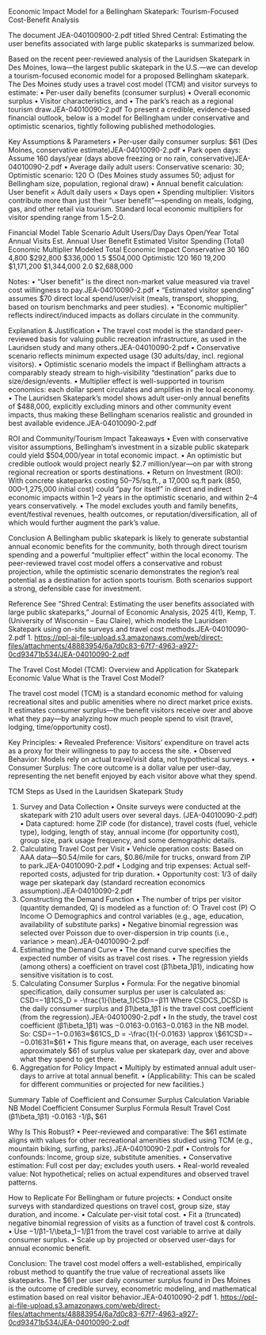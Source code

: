 Economic Impact Model for a Bellingham Skatepark: Tourism-Focused Cost-Benefit Analysis

The document JEA-040100900-2.pdf titled Shred Central: Estimating the user benefits associated with large public
skateparks is summarized below.

Based on the recent peer-reviewed analysis of the Lauridsen Skatepark in Des Moines, Iowa—the largest public skatepark in the U.S.—we can develop a tourism-focused economic model for a proposed Bellingham skatepark. The Des Moines study uses a travel cost model (TCM) and visitor surveys to estimate:
	• Per-user daily benefits (consumer surplus)
	• Overall economic surplus
	• Visitor characteristics, and
	• The park’s reach as a regional tourism draw.JEA-04010090-2.pdf
To present a credible, evidence-based financial outlook, below is a model for Bellingham under conservative and optimistic scenarios, tightly following published methodologies.

Key Assumptions & Parameters
	• Per-user daily consumer surplus: $61 (Des Moines, conservative estimate)JEA-04010090-2.pdf
	• Park open days: Assume 160 days/year (days above freezing or no rain, conservative)JEA-04010090-2.pdf
	• Average daily adult users: Conservative scenario: 30; Optimistic scenario: 120
		○ (Des Moines study assumes 50; adjust for Bellingham size, population, regional draw)
	• Annual benefit calculation: User benefit × Adult daily users × Days open
	• Spending multiplier: Visitors contribute more than just their “user benefit”—spending on meals, lodging, gas, and other retail via tourism. Standard local economic multipliers for visitor spending range from 1.5–2.0.

Financial Model Table
Scenario	Adult Users/Day	Days Open/Year	Total Annual Visits	Est. Annual User Benefit	Estimated Visitor Spending (Total)	Economic Multiplier	Modeled Total Economic Impact
Conservative	30	160	4,800	$292,800	$336,000	1.5	$504,000
Optimistic	120	160	19,200	$1,171,200	$1,344,000	2.0	$2,688,000

Notes:
	• “User benefit” is the direct non-market value measured via travel cost willingness to pay.JEA-04010090-2.pdf
	• “Estimated visitor spending” assumes $70 direct local spend/user/visit (meals, transport, shopping, based on tourism benchmarks and peer studies).
	• “Economic multiplier” reflects indirect/induced impacts as dollars circulate in the community.

Explanation & Justification
	• The travel cost model is the standard peer-reviewed basis for valuing public recreation infrastructure, as used in the Lauridsen study and many others.JEA-04010090-2.pdf
	• Conservative scenario reflects minimum expected usage (30 adults/day, incl. regional visitors).
	• Optimistic scenario models the impact if Bellingham attracts a comparably steady stream to high-visibility “destination” parks due to size/design/events.
	• Multiplier effect is well-supported in tourism economics: each dollar spent circulates and amplifies in the local economy.
	• The Lauridsen Skatepark’s model shows adult user-only annual benefits of $488,000, explicitly excluding minors and other community event impacts, thus making these Bellingham scenarios realistic and grounded in best available evidence.JEA-04010090-2.pdf

ROI and Community/Tourism Impact Takeaways
	• Even with conservative visitor assumptions, Bellingham’s investment in a sizable public skatepark could yield $504,000/year in total economic impact.
	• An optimistic but credible outlook would project nearly $2.7 million/year—on par with strong regional recreation or sports destinations.
	• Return on Investment (ROI): With concrete skateparks costing $50–$75/sq.ft., a 17,000 sq.ft park ($850,000–$1,275,000 initial cost) could “pay for itself” in direct and indirect economic impacts within 1–2 years in the optimistic scenario, and within 2–4 years conservatively.
	• The model excludes youth and family benefits, event/festival revenues, health outcomes, or reputation/diversification, all of which would further augment the park’s value.

Conclusion
A Bellingham public skatepark is likely to generate substantial annual economic benefits for the community, both through direct tourism spending and a powerful “multiplier effect” within the local economy. The peer-reviewed travel cost model offers a conservative and robust projection, while the optimistic scenario demonstrates the region’s real potential as a destination for action sports tourism. Both scenarios support a strong, defensible case for investment.

Reference
See “Shred Central: Estimating the user benefits associated with large public skateparks,” Journal of Economic Analysis, 2025 4(1), Kemp, T. (University of Wisconsin – Eau Claire), which models the Lauridsen Skatepark using on-site surveys and travel cost methods.JEA-04010090-2.pdf
	1. https://ppl-ai-file-upload.s3.amazonaws.com/web/direct-files/attachments/48883954/6a7d0c83-67f7-4963-a927-0cd93471b534/JEA-04010090-2.pdf

The Travel Cost Model (TCM): Overview and Application for Skatepark Economic Value
What is the Travel Cost Model?

The travel cost model (TCM) is a standard economic method for valuing recreational sites and public amenities where no direct market price exists. It estimates consumer surplus—the benefit visitors receive over and above what they pay—by analyzing how much people spend to visit (travel, lodging, time/opportunity cost).

Key Principles:
	• Revealed Preference: Visitors’ expenditure on travel acts as a proxy for their willingness to pay to access the site.
	• Observed Behavior: Models rely on actual travel/visit data, not hypothetical surveys.
	• Consumer Surplus: The core outcome is a dollar value per user-day, representing the net benefit enjoyed by each visitor above what they spend.

TCM Steps as Used in the Lauridsen Skatepark Study

1. Survey and Data Collection
	• Onsite surveys were conducted at the skatepark with 210 adult users over several days. (JEA-04010090-2.pdf)
	• Data captured: home ZIP code (for distance), travel costs (fuel, vehicle type), lodging, length of stay, annual income (for opportunity cost), group size, park usage frequency, and some demographic details.
2. Calculating Travel Cost per Visit
	• Vehicle operation costs: Based on AAA data—$0.54/mile for cars, $0.86/mile for trucks, onward from ZIP to park.JEA-04010090-2.pdf
	• Lodging and trip expenses: Actual self-reported costs, adjusted for trip duration.
	• Opportunity cost: 1/3 of daily wage per skatepark day (standard recreation economics assumption).JEA-04010090-2.pdf
3. Constructing the Demand Function
	• The number of trips per visitor (quantity demanded, Q) is modeled as a function of:
		○ Travel cost (P)
		○ Income
		○ Demographics and control variables (e.g., age, education, availability of substitute parks)
	• Negative binomial regression was selected over Poisson due to over-dispersion in trip counts (i.e., variance > mean).JEA-04010090-2.pdf
4. Estimating the Demand Curve
	• The demand curve specifies the expected number of visits as travel cost rises.
	• The regression yields (among others) a coefficient on travel cost (β1\beta_1β1), indicating how sensitive visitation is to cost.
5. Calculating Consumer Surplus
	• Formula: For the negative binomial specification, daily consumer surplus per user is calculated as:
CSD=−1β1CS_D = -\frac{1}{\beta_1}CSD=−β11 
Where CSDCS_DCSD is the daily consumer surplus and β1\beta_1β1 is the travel cost coefficient (from the regression).JEA-04010090-2.pdf
	• In the study, the travel cost coefficient (β1\beta_1β1) was −0.0163-0.0163−0.0163 in the NB model. So:
CSD=−1−0.0163≈$61CS_D = -\frac{1}{-0.0163} \approx \$61CSD=−−0.01631≈$61 
	• This figure means that, on average, each user receives approximately $61 of surplus value per skatepark day, over and above what they spend to get there.
6. Aggregation for Policy Impact
	• Multiply by estimated annual adult user-days to arrive at total annual benefit.
	• (Applicability: This can be scaled for different communities or projected for new facilities.)

Summary Table of Coefficient and Consumer Surplus Calculation
Variable	NB Model Coefficient	Consumer Surplus Formula	Result
Travel Cost (β1\beta_1β1)	-0.0163	-1/β₁	$61

Why Is This Robust?
	• Peer-reviewed and comparative: The $61 estimate aligns with values for other recreational amenities studied using TCM (e.g., mountain biking, surfing, parks).JEA-04010090-2.pdf
	• Controls for confounds: Income, group size, substitute amenities.
	• Conservative estimation: Full cost per day; excludes youth users.
	• Real-world revealed value: Not hypothetical; relies on actual expenditures and observed travel patterns.

How to Replicate
For Bellingham or future projects:
	• Conduct onsite surveys with standardized questions on travel cost, group size, stay duration, and income.
	• Calculate per-visit total cost.
	• Fit a (truncated) negative binomial regression of visits as a function of travel cost & controls.
	• Use −1/β1-1/\beta_1−1/β1 from the travel cost variable to arrive at daily consumer surplus.
	• Scale up by projected or observed user-days for annual economic benefit.

Conclusion:
The travel cost model offers a well-established, empirically robust method to quantify the true value of recreational assets like skateparks. The $61 per user daily consumer surplus found in Des Moines is the outcome of credible survey, econometric modeling, and mathematical estimation based on real visitor behavior.JEA-04010090-2.pdf
	1. https://ppl-ai-file-upload.s3.amazonaws.com/web/direct-files/attachments/48883954/6a7d0c83-67f7-4963-a927-0cd93471b534/JEA-04010090-2.pdf
